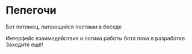 # Пепегочи
 Бот питомец, питающийся постами в беседе

 Интерфейс взаимодействия и логика работы бота пока в разработке. Заходите ещё!